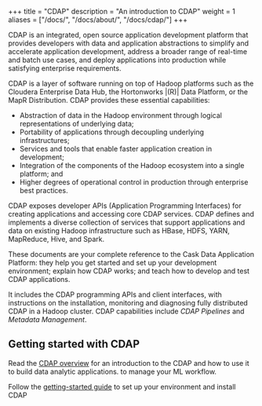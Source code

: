 +++
title = "CDAP"
description = "An introduction to CDAP"
weight = 1
aliases = ["/docs/", "/docs/about/", "/docs/cdap/"]
+++

CDAP is an integrated, open source application
development platform that provides developers with data and
application abstractions to simplify and accelerate application development, address a
broader range of real-time and batch use cases, and deploy applications into production
while satisfying enterprise requirements.

CDAP is a layer of software running on top of Hadoop platforms such as
the Cloudera Enterprise Data Hub, the Hortonworks |(R)| Data Platform, or
the MapR Distribution. CDAP provides these essential capabilities:

- Abstraction of data in the Hadoop environment through logical representations of underlying
  data;
- Portability of applications through decoupling underlying infrastructures;
- Services and tools that enable faster application creation in development;
- Integration of the components of the Hadoop ecosystem into a single platform; and
- Higher degrees of operational control in production through enterprise best practices.

CDAP exposes developer APIs (Application Programming Interfaces) for creating applications
and accessing core CDAP services. CDAP defines and implements a diverse collection of
services that support applications and data on existing Hadoop infrastructure such as
HBase, HDFS, YARN, MapReduce, Hive, and Spark.

These documents are your complete reference to the Cask Data Application Platform: they help
you get started and set up your development environment; explain how CDAP works; and teach
how to develop and test CDAP applications.

It includes the CDAP programming APIs and client interfaces, with instructions
on the installation, monitoring and diagnosing fully distributed CDAP in a Hadoop cluster.
CDAP capabilities include *CDAP Pipelines* and *Metadata Management*.

## Getting started with CDAP 

Read the [CDAP overview](/docs/started/cdap-overview/) for an
introduction to the CDAP and how to use it to build data analytic applications.
to manage your ML workflow.

Follow the [getting-started guide](/docs/started/getting-started/) to set up
your environment and install CDAP

